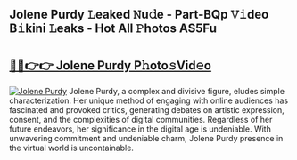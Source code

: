 ## Jolene Purdy 𝙻eaked 𝙽u𝚍e - Part-BQp 𝚅𝚒deo B𝚒kini 𝙻eaks - Hot All 𝙿hotos AS5Fu

# <h2><a href="http://ld7h2xl.urlbe.top/?page=Jolene+Purdy">🔗🔗👉👉 Jolene Purdy P𝚑oto𝚜Vid𝚎o</a></h2>

[![Jolene Purdy](https://i.imgur.com/eBuTRDB.gif)](http://ld7h2xl.urlbe.top/?page=Jolene+Purdy)
Jolene Purdy, a complex and divisive figure, eludes simple characterization. Her unique method of engaging with online audiences has fascinated and provoked critics, generating debates on artistic expression, consent, and the complexities of digital communities. Regardless of her future endeavors, her significance in the digital age is undeniable. With unwavering commitment and undeniable charm, Jolene Purdy presence in the virtual world is uncontainable.
